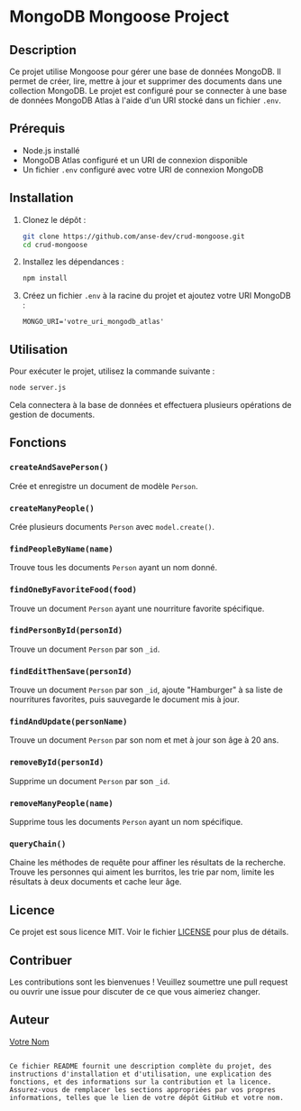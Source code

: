 

# MongoDB Mongoose Project

## Description

Ce projet utilise Mongoose pour gérer une base de données MongoDB. Il permet de créer, lire, mettre à jour et supprimer des documents dans une collection MongoDB. Le projet est configuré pour se connecter à une base de données MongoDB Atlas à l'aide d'un URI stocké dans un fichier `.env`.

## Prérequis

- Node.js installé
- MongoDB Atlas configuré et un URI de connexion disponible
- Un fichier `.env` configuré avec votre URI de connexion MongoDB

## Installation

1. Clonez le dépôt :

   ```bash
   git clone https://github.com/anse-dev/crud-mongoose.git
   cd crud-mongoose
   ```

2. Installez les dépendances :

   ```bash
   npm install
   ```

3. Créez un fichier `.env` à la racine du projet et ajoutez votre URI MongoDB :

   ```env
   MONGO_URI='votre_uri_mongodb_atlas'
   ```

## Utilisation

Pour exécuter le projet, utilisez la commande suivante :

```bash
node server.js
```

Cela connectera à la base de données et effectuera plusieurs opérations de gestion de documents.

## Fonctions

### `createAndSavePerson()`

Crée et enregistre un document de modèle `Person`.

### `createManyPeople()`

Crée plusieurs documents `Person` avec `model.create()`.

### `findPeopleByName(name)`

Trouve tous les documents `Person` ayant un nom donné.

### `findOneByFavoriteFood(food)`

Trouve un document `Person` ayant une nourriture favorite spécifique.

### `findPersonById(personId)`

Trouve un document `Person` par son `_id`.

### `findEditThenSave(personId)`

Trouve un document `Person` par son `_id`, ajoute "Hamburger" à sa liste de nourritures favorites, puis sauvegarde le document mis à jour.

### `findAndUpdate(personName)`

Trouve un document `Person` par son nom et met à jour son âge à 20 ans.

### `removeById(personId)`

Supprime un document `Person` par son `_id`.

### `removeManyPeople(name)`

Supprime tous les documents `Person` ayant un nom spécifique.

### `queryChain()`

Chaine les méthodes de requête pour affiner les résultats de la recherche. Trouve les personnes qui aiment les burritos, les trie par nom, limite les résultats à deux documents et cache leur âge.

## Licence

Ce projet est sous licence MIT. Voir le fichier [LICENSE](LICENSE) pour plus de détails.

## Contribuer

Les contributions sont les bienvenues ! Veuillez soumettre une pull request ou ouvrir une issue pour discuter de ce que vous aimeriez changer.

## Auteur

[Votre Nom](https://github.com/votre-utilisateur)
```

Ce fichier README fournit une description complète du projet, des instructions d'installation et d'utilisation, une explication des fonctions, et des informations sur la contribution et la licence. Assurez-vous de remplacer les sections appropriées par vos propres informations, telles que le lien de votre dépôt GitHub et votre nom.